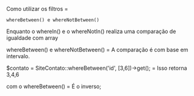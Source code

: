 Como utilizar os filtros =   

    whereBetween() e whereNotBetween()


Enquanto o whereIn() e o whereNotIn() realiza uma comparação de igualdade com array




whereBetween() e whereNotBetween() = A comparação é com base em intervalo.

$contato = SiteContato::whereBetween('id', [3,6])->get();  = Isso retorna 3,4,6

com o whereBetween() = É o inverso;